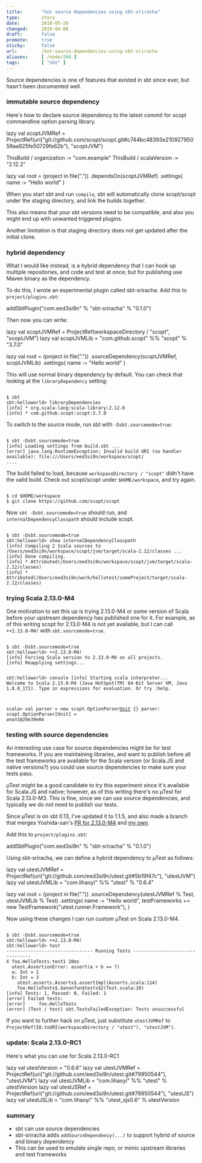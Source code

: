 ```yaml
---
title:       "hot source dependencies using sbt-sriracha"
type:        story
date:        2018-05-20
changed:     2019-04-06
draft:       false
promote:     true
sticky:      false
url:         /hot-source-dependencies-using-sbt-sriracha
aliases:     [ /node/260 ]
tags:        [ "sbt" ]
---
```


Source dependencies is one of features that existed in sbt since ever, but hasn't been documented well.

### immutable source dependency

Here's how to declare source dependency to the latest commit for scopt commandline option parsing library.

<scala>
lazy val scoptJVMRef = ProjectRef(uri("git://github.com/scopt/scopt.git#c744bc48393e21092795059aa925fe50729fe62b"), "scoptJVM")

ThisBuild / organization := "com.example"
ThisBuild / scalaVersion := "2.12.2"

lazy val root = (project in file("."))
  .dependsOn(scoptJVMRef)
  .settings(
    name := "Hello world"
  )
</scala>

When you start sbt and run `compile`, sbt will automatically clone scopt/scopt under the staging directory, and link the builds together.

This also means that your sbt versions need to be compatible, and also you might end up with unwanted triggered plugins.

Another limitation is that staging directory does not get updated after the initial clone.

### hybrid dependency

What I would like instead, is a hybrid dependency that I can hook up multiple repositories, and code and test at once; but for publishing use Maven binary as the dependency.

To do this, I wrote an experimental plugin called sbt-sriracha. Add this to `project/plugins.sbt`:

<scala>
addSbtPlugin("com.eed3si9n" % "sbt-sriracha" % "0.1.0")
</scala>

Then now you can write:

<scala>
lazy val scoptJVMRef = ProjectRef(workspaceDirectory / "scopt", "scoptJVM")
lazy val scoptJVMLib = "com.github.scopt" %% "scopt" % "3.7.0"

lazy val root = (project in file("."))
  .sourceDependency(scoptJVMRef, scoptJVMLib)
  .settings(
    name := "Hello world"
  )
</scala>

This will use normal binary dependency by default. You can check that looking at the `libraryDependency` setting:

<code>
$ sbt
sbt:helloworld> libraryDependencies
[info] * org.scala-lang:scala-library:2.12.6
[info] * com.github.scopt:scopt:3.7.0
</code>

To switch to the source mode, run sbt with `-Dsbt.sourcemode=true`:

<code>
$ sbt -Dsbt.sourcemode=true
[info] Loading settings from build.sbt ...
[error] java.lang.RuntimeException: Invalid build URI (no handler available): file:///Users/eed3si9n/workspace/scopt/
....
</code>

The build failed to load, because `workspaceDirectory / "scopt"` didn't have the valid build. Check out scopt/scopt under `$HOME/workspace`, and try again.

<code>
$ cd $HOME/workspace
$ git clone https://github.com/scopt/scopt
</code>

Now `sbt -Dsbt.sourcemode=true` should run, and `internalDependencyClasspath` should include scopt.

<code>
$ sbt -Dsbt.sourcemode=true
sbt:helloworld> show internalDependencyClasspath
[info] Compiling 2 Scala sources to /Users/eed3si9n/workspace/scopt/jvm/target/scala-2.12/classes ...
[info] Done compiling.
[info] * Attributed(/Users/eed3si9n/workspace/scopt/jvm/target/scala-2.12/classes)
[info] * Attributed(/Users/eed3si9n/work/hellotest/someProject/target/scala-2.12/classes)
</code>

### trying Scala 2.13.0-M4

One motivation to set this up is trying 2.13.0-M4 or some version of Scala before your upstream dependency has published one for it. For example, as of this writing scopt for 2.13.0-M4 is not yet available, but I can call `++2.13.0-M4!` with `sbt.sourcemode=true`.

<code>
$ sbt -Dsbt.sourcemode=true
sbt:helloworld> ++2.13.0-M4!
[info] Forcing Scala version to 2.13.0-M4 on all projects.
[info] Reapplying settings...

sbt:helloworld> console
[info] Starting scala interpreter...
Welcome to Scala 2.13.0-M4 (Java HotSpot(TM) 64-Bit Server VM, Java 1.8.0_171).
Type in expressions for evaluation. Or try :help.

scala> val parser = new scopt.OptionParser[Unit]("scopt") {}
parser: scopt.OptionParser[Unit] = $anon$1@28e39e04
</code>

### testing with source dependencies

An interesting use case for source dependencies might be for test frameworks. If you are maintaining libraries, and want to publish before all the test frameworks are available for the Scala version (or Scala.JS and native versions?) you could use source dependencies to make sure your tests pass.

µTest might be a good candidate to try this experiment since it's available for Scala.JS and native; however, as of this writing there's no µTest for Scala 2.13.0-M3. This is fine, since we can use source dependencies, and typically we do not need to publish our tests.

Since µTest is on sbt 0.13, I've updated it to 1.1.5, and also made a branch that merges Yoshida-san's [PR for 2.13.0-M4](https://github.com/lihaoyi/utest/pull/163) and [my own](https://github.com/lihaoyi/utest/pull/167).

Add this to `project/plugins.sbt`:

<scala>
addSbtPlugin("com.eed3si9n" % "sbt-sriracha" % "0.1.0")
</scala>

Using sbt-sriracha, we can define a hybrid dependency to µTest as follows: 

<scala>
lazy val utestJVMRef = ProjectRef(uri("git://github.com/eed3si9n/utest.git#5b19f47c"), "utestJVM")
lazy val utestJVMLib = "com.lihaoyi" %% "utest" % "0.6.4"

lazy val root = (project in file("."))
  .sourceDependency(utestJVMRef % Test, utestJVMLib % Test)
  .settings(
    name := "Hello world",
    testFrameworks += new TestFramework("utest.runner.Framework"),
  )
</scala>

Now using these changes I can run custom µTest on Scala 2.13.0-M4.

<code>
$ sbt -Dsbt.sourcemode=true
sbt:helloworld> ++2.13.0-M4!
sbt:helloworld> test
-------------------------------- Running Tests --------------------------------
X foo.HelloTests.test1 28ms
  utest.AssertionError: assert(a + b == 7)
  a: Int = 1
  b: Int = 3
    utest.asserts.Asserts$.assertImpl(Asserts.scala:114)
    foo.HelloTests$.$anonfun$tests$2(Test.scala:10)
[info] Tests: 1, Passed: 0, Failed: 1
[error] Failed tests:
[error] 	foo.HelloTests
[error] (Test / test) sbt.TestsFailedException: Tests unsuccessful
</code>

If you want to further hack on µTest, just substitute `utestJVMRef` to `ProjectRef(IO.toURI(workspaceDirectory / "utest"), "utestJVM")`.

### update: Scala 2.13.0-RC1

Here's what you can use for Scala 2.13.0-RC1

<scala>
lazy val utestVersion = "0.6.6"
lazy val utestJVMRef = ProjectRef(uri("git://github.com/eed3si9n/utest.git#79950544"), "utestJVM")
lazy val utestJVMLib = "com.lihaoyi" %% "utest" % utestVersion
lazy val utestJSRef = ProjectRef(uri("git://github.com/eed3si9n/utest.git#79950544"), "utestJS")
lazy val utestJSLib = "com.lihaoyi" %% "utest_sjs0.6" % utestVersion
</scala>

### summary

- sbt can use source dependencies
- sbt-sriracha adds `addSourceDependency(...)` to support hybrid of source and binary dependency
- This can be used to emulate single repo, or mimic upstream libraries and test frameworks

